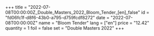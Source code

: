 +++
title = "2022-07-08T00:00:00Z_Double_Masters_2022_Bloom_Tender_[en]_false"
id = "fd06fc1f-d8f6-43b0-a795-d759fcdf8272"
date = "2022-07-08T00:00:00Z"
name = "Bloom Tender"
lang = ["en"]
price = "12.42"
quantity = 1
foil = false
set = "Double Masters 2022"
+++
